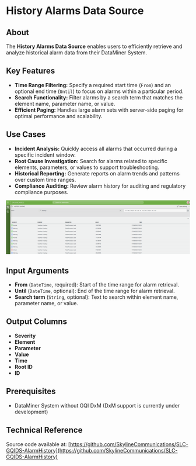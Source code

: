 # History Alarms Data Source

## About

The **History Alarms Data Source** enables users to efficiently retrieve and analyze historical alarm data from their DataMiner System.

## Key Features

- **Time Range Filtering:** Specify a required start time (`From`) and an optional end time (`Until`) to focus on alarms within a particular period.
- **Search Functionality:** Filter alarms by a search term that matches the element name, parameter name, or value.
- **Efficient Paging:** Handles large alarm sets with server-side paging for optimal performance and scalability.

## Use Cases

- **Incident Analysis:** Quickly access all alarms that occurred during a specific incident window.
- **Root Cause Investigation:** Search for alarms related to specific elements, parameters, or values to support troubleshooting.
- **Historical Reporting:** Generate reports on alarm trends and patterns over custom time ranges.
- **Compliance Auditing:** Review alarm history for auditing and regulatory compliance purposes.

![Sample dashboard highlighting alarm filtering and search](./Images/dashboard.png)

## Input Arguments

- **From** (`DateTime`, required): Start of the time range for alarm retrieval.
- **Until** (`DateTime`, optional): End of the time range for alarm retrieval.
- **Search term** (`String`, optional): Text to search within element name, parameter name, or value.

## Output Columns

- **Severity**
- **Element**
- **Parameter**
- **Value**
- **Time**
- **Root ID**
- **ID**

## Prerequisites

- DataMiner System without GQI DxM (DxM support is currently under development)

## Technical Reference

Source code available at: [https://github.com/SkylineCommunications/SLC-GQIDS-AlarmHistory](https://github.com/SkylineCommunications/SLC-GQIDS-AlarmHistory)

